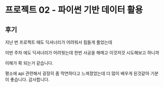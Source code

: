 # 프로젝트 02 - 파이썬 기반 데이터 활용

## 후기

 

지난 번 프로젝트 때도 딕셔너리가 어려워서 힘들게 풀었는데

이번 주차 에도 딕셔너리가 어려웟는데 한번 사공을 해메고 이것저것 시도해보고 하니까

이해가 확 되는거 같습니다.

평소에 api 관련해서 굉장히 좀 막연하다고 느껴졌었는데 더 많이 배우게 된것같아 기분이 좋습니다. 감사합니다.